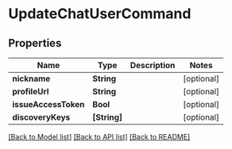 # UpdateChatUserCommand

## Properties
Name | Type | Description | Notes
------------ | ------------- | ------------- | -------------
**nickname** | **String** |  | [optional] 
**profileUrl** | **String** |  | [optional] 
**issueAccessToken** | **Bool** |  | [optional] 
**discoveryKeys** | **[String]** |  | [optional] 

[[Back to Model list]](../README.md#documentation-for-models) [[Back to API list]](../README.md#documentation-for-api-endpoints) [[Back to README]](../README.md)


